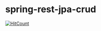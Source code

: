 # spring-rest-jpa-crud

[![HitCount](http://hits.dwyl.io/teamtact/https://github.com/teamtact/spring-rest-jpa-crud.svg)](http://hits.dwyl.io/teamtact/https://github.com/teamtact/spring-rest-jpa-crud)
